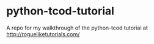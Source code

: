 # python-tcod-tutorial
A repo for my walkthrough of the python-tcod tutorial at http://rogueliketutorials.com/
